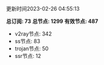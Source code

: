 更新时间2023-02-26 04:55:13

**总订阅: 73**
**总节点: 1299**
**有效节点: 487**
- v2ray节点: 342
- ss节点: 83
- trojan节点: 50
- ssr节点: 12
